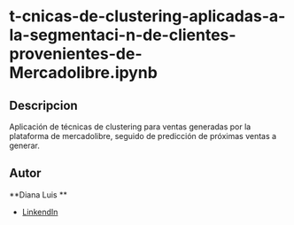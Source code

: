# t-cnicas-de-clustering-aplicadas-a-la-segmentaci-n-de-clientes-provenientes-de-Mercadolibre.ipynb

## Descripcion

Aplicación de técnicas de clustering para ventas generadas por la plataforma de mercadolibre, seguido de predicción de próximas ventas a generar. 

## Autor 

**Diana Luis **

* [LinkendIn](https://www.linkedin.com/in/diana-luis-253014257/)

